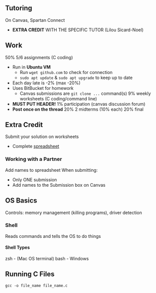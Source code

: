 ## Tutoring
On Canvas, Spartan Connect
- **EXTRA CREDIT** WITH THE SPECIFIC TUTOR (Lilou Sicard-Noel)
## Work
50% 5/6 assignments (C coding)
- Run in **Ubuntu VM**
	- Run `wget github.com` to check for connection
	- `sudo apt update` & `sudo apt upgrade` to keep up to date
- Each day late is -2% (max -20%)
- Uses BitBucket for homework
	- Canvas submissions are `git clone ...` command(s)
9% weekly worksheets (C coding/command line)
- **MUST PUT HEADER!**
1% participation (canvas discussion forum)
- **Post once on the thread**
20% 2 midterms (10% each)
20% final
## Extra Credit
Submit your solution on worksheets
- Complete [spreadsheet](https://docs.google.com/spreadsheets/d/1vaBrcYD_zIdIYDbnVQsO0HxO3WmDqU4uuFGVvGwmfVs/edit?gid=0#gid=0)
### Working with a Partner
Add names to spreadsheet
When submitting:
- Only ONE submission
- Add names to the Submission box on Canvas
## OS Basics
Controls: memory management (killing programs), driver detection
### Shell
Reads commands and tells the OS to do things
#### Shell Types
zsh - (Mac OS terminal)
bash - Windows
## Running C Files
`gcc -o file_name file_name.c`


